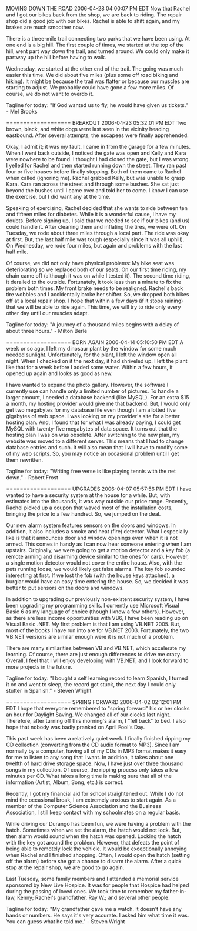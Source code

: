 MOVING DOWN THE ROAD
2006-04-28 04:00:07 PM EDT 
Now that Rachel and I got our bikes back from the shop, we are back to riding. The repair shop did a good job with our bikes. Rachel is able to shift again, and my brakes are much smoother now.

There is a three-mile trail connecting two parks that we have been using. At one end is a big hill. The first couple of times, we started at the top of the hill, went part way down the trail, and turned around. We could only make it partway up the hill before having to walk.

Wednesday, we started at the other end of the trail. The going was much easier this time. We did about five miles (plus some off road biking and hiking). It might be because the trail was flatter or because our muscles are starting to adjust. We probably could have gone a few more miles. Of course, we do not want to overdo it.

Tagline for today: "If God wanted us to fly, he would have given us tickets." - Mel Brooks

===================
BREAKOUT
2006-04-23 05:32:01 PM EDT 
Two brown, black, and white dogs were last seen in the vicinity heading eastbound. After several attempts, the escapees were finally apprehended.

Okay, I admit it; it was my fault. I came in from the garage for a few minutes. When I went back outside, I noticed the gate was open and Kelly and Kara were nowhere to be found. I thought I had closed the gate, but I was wrong. I yelled for Rachel and then started running down the street. They ran past four or five houses before finally stopping. Both of them came to Rachel when called (ignoring me). Rachel grabbed Kelly, but was unable to grasp Kara. Kara ran across the street and through some bushes. She sat just beyond the bushes until I came over and told her to come. I know I can use the exercise, but I did want any at the time.

Speaking of exercising, Rachel decided that she wants to ride between ten and fifteen miles for diabetes. While it is a wonderful cause, I have my doubts. Before signing up, I said that we needed to see if our bikes (and us) could handle it. After cleaning them and inflating the tires, we were off. On Tuesday, we rode about three miles through a local part. The ride was okay at first. But, the last half mile was tough (especially since it was all uphill). On Wednesday, we rode four miles, but again and problems with the last half mile.

Of course, we did not only have physical problems: My bike seat was deteriorating so we replaced both of our seats. On our first time riding, my chain came off (although it was on while I tested it). The second time riding, it derailed to the outside. Fortunately, it took less than a minute to fix the problem both times. My front brake needs to be realigned. Rachel's back tire wobbles and I accidentally broke her shifter. So, we dropped both bikes off at a local repair shop. I hope that within a few days (if it stops raining) that we will be able to ride again. This time, we will try to ride only every other day until our muscles adapt.

Tagline for today: "A journey of a thousand miles begins with a delay of about three hours." - Milton Berle

===================
BORN AGAIN
2006-04-14 05:10:50 PM EDT 
A week or so ago, I left my dinosaur plant by the window for some much needed sunlight. Unfortunately, for the plant, I left the window open all night. When I checked on it the next day, it had shriveled up. I left the plant like that for a week before I added some water. Within a few hours, it opened up again and looks as good as new.

I have wanted to expand the photo gallery. However, the software I currently use can handle only a limited number of pictures. To handle a larger amount, I needed a database backend (like MySQL). For an extra $15 a month, my hosting provider would give me that backend. But, I would only get two megabytes for my database file even though I am allotted five gigabytes of web space. I was looking on my provider's site for a better hosting plan. And, I found that for what I was already paying, I could get MySQL with twenty-five megabytes of data space. It turns out that the hosting plan I was on was obsolete. After switching to the new plan, my website was moved to a different server. This means that I had to change database entries and such. It will also mean that I will have to modify some of my web scripts. So, you may notice an occasional problem until I get them rewritten.

Tagline for today: "Writing free verse is like playing tennis with the net down." - Robert Frost

===================
UPGRADES
2006-04-07 05:57:56 PM EDT 
I have wanted to have a security system at the house for a while. But, with estimates into the thousands, it was way outside our price range. Recently, Rachel picked up a coupon that waved most of the installation costs, bringing the price to a few hundred. So, we jumped on the deal.

Our new alarm system features sensors on the doors and windows. In addition, it also includes a smoke and heat (fire) detector. What I especially like is that it announces door and window openings even when it is not armed. This comes in handy as I can now hear someone entering when I am upstairs. Originally, we were going to get a motion detector and a key fob (a remote arming and disarming device similar to the ones for cars). However, a single motion detector would not cover the entire house. Also, with the pets running loose, we would likely get false alarms. The key fob sounded interesting at first. If we lost the fob (with the house keys attached), a burglar would have an easy time entering the house. So, we decided it was better to put sensors on the doors and windows.

In addition to upgrading our previously non-existent security system, I have been upgrading my programming skills. I currently use Microsoft Visual Basic 6 as my language of choice (though I know a few others). However, as there are less income opportunities with VB6, I have been reading up on Visual Basic .NET. My first problem is that I am using VB.NET 2005. But, most of the books I have run into are for VB.NET 2003. Fortunately, the two VB.NET versions are similar enough were it is not much of a problem.

There are many similarities between VB and VB.NET, which accelerate my learning. Of course, there are just enough differences to drive me crazy. Overall, I feel that I will enjoy developing with VB.NET, and I look forward to more projects in the future.

Tagline for today: "I bought a self learning record to learn Spanish, I turned it on and went to sleep, the record got stuck, the next day I could only stutter in Spanish." - Steven Wright

===================
SPRING FORWARD
2006-04-02 02:12:01 PM EDT 
I hope that everyone remembered to "spring forward" his or her clocks an hour for Daylight Saving. We changed all of our clocks last night. Therefore, after turning off this morning's alarm, I "fell back" to bed. I also hope that nobody was badly pranked on April Fool's Day.

This past week has been a relatively quiet week. I finally finished ripping my CD collection (converting from the CD audio format to MP3). Since I am normally by a computer, having all of my CDs in MP3 format makes it easy for me to listen to any song that I want. In addition, it takes about one twelfth of hard drive storage space. Now, I have just over three thousand songs in my collection. Of course, the ripping process only takes a few minutes per CD. What takes a long time is making sure that all of the information (Artist, Album, Song, etc.) is correct.

Recently, I got my financial aid for school straightened out. While I do not mind the occasional break, I am extremely anxious to start again. As a member of the Computer Science Association and the Business Association, I still keep contact with my schoolmates on a regular basis.

While driving our Durango has been fun, we were having a problem with the hatch. Sometimes when we set the alarm, the hatch would not lock. But, then alarm would sound when the hatch was opened. Locking the hatch with the key got around the problem. However, that defeats the point of being able to remotely lock the vehicle. It would be exceptionally annoying when Rachel and I finished shopping. Often, I would open the hatch (setting off the alarm) before she got a chance to disarm the alarm. After a quick stop at the repair shop, we are good to go again.

Last Tuesday, some family members and I attended a memorial service sponsored by New Live Hospice. It was for people that Hospice had helped during the passing of loved ones. We took time to remember my father-in-law, Kenny; Rachel's grandfather, Ray W.; and several other people.

Tagline for today: "My grandfather gave me a watch. It doesn't have any hands or numbers. He says it's very accurate. I asked him what time it was. You can guess what he told me." - Steven Wright